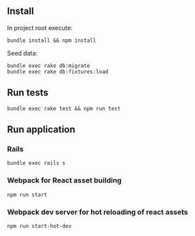 ## Install

In project root execute:

    bundle install && npm install
    
Seed data:

    bundle exec rake db:migrate
    bundle exec rake db:fixtures:load

## Run tests

    bundle exec rake test && npm run test
    
## Run application

### Rails 

    bundle exec rails s
    
### Webpack for React asset building

    npm run start
    
### Webpack dev server for hot reloading of react assets

    npm run start-hot-dev
